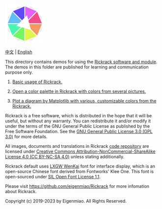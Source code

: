 ![Rickrack](../src/main/icons/full/icon_full_128.png)

[中文](https://eigenmiao.com/yanhuo/) | [English](https://eigenmiao.com/rickrack/)

This directory contains demos for using the [Rickrack software and module](https://github.com/eigenmiao/Rickrack). The demos in this folder are published for learning and communication purpose only.

1. [Basic usage of Rickrack.](./usage)

2. [Open a color palette in Rickrack with colors from several pictures.](./palettes/)

3. [Plot a diagram by Matplotlib with various, customizable colors from the Rickrack.](./plots/)

Rickrack is a free software, which is distributed in the hope that it will be useful, but without any warranty. You can redistribute it and/or modify it under the terms of the GNU General Public License as published by the Free Software Foundation. See the [GNU General Public License 3.0 (GPL 3.0)](https://www.gnu.org/licenses/) for more details.

All images, documents and translations in Rickrack [code repository](https://github.com/eigenmiao/Rickrack) are licensed under [Creative Commons Attribution-NonCommercial-ShareAlike License 4.0 (CC BY-NC-SA 4.0)](https://creativecommons.org/licenses/by-nc-sa/4.0/) unless stating additionally.

Rickrack default uses [LXGW WenKai](https://github.com/lxgw/LxgwWenKai) font for interface display, which is an open-source Chinese font derived from Fontworks' Klee One. This font is open-sourced under [SIL Open Font License 1.1](http://scripts.sil.org/OFL).

Please visit https://github.com/eigenmiao/Rickrack for more infomation about Rickrack.

Copyright (c) 2019-2023 by Eigenmiao. All Rights Reserved.
